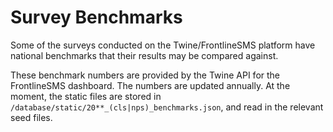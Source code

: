 # Survey Benchmarks

Some of the surveys conducted on the Twine/FrontlineSMS platform have national benchmarks that their results may be compared against.

These benchmark numbers are provided by the Twine API for the FrontlineSMS dashboard. The numbers are updated annually. At the moment, the static files are stored in `/database/static/20**_(cls|nps)_benchmarks.json`, and read in the relevant seed files.
